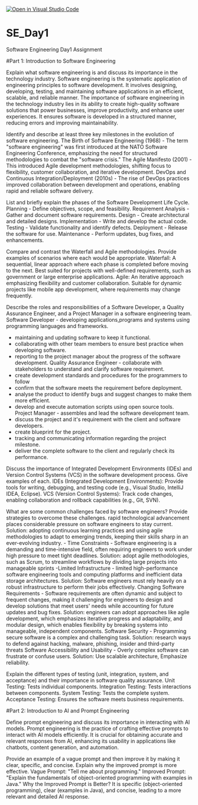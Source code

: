 [![Open in Visual Studio Code](https://classroom.github.com/assets/open-in-vscode-2e0aaae1b6195c2367325f4f02e2d04e9abb55f0b24a779b69b11b9e10269abc.svg)](https://classroom.github.com/online_ide?assignment_repo_id=18477655&assignment_repo_type=AssignmentRepo)
# SE_Day1
Software Engineering Day1 Assignment

#Part 1: Introduction to Software Engineering

Explain what software engineering is and discuss its importance in the technology industry.
Software engineering is the systematic application of engineering principles to software development. It involves designing, developing, testing, and maintaining software applications in an efficient, scalable, and reliable manner. The importance of software engineering in the technology industry lies in its ability to create high-quality software solutions that power businesses, improve productivity, and enhance user experiences. It ensures software is developed in a structured manner, reducing errors and improving maintainability.

Identify and describe at least three key milestones in the evolution of software engineering.
The Birth of Software Engineering (1968) - The term "software engineering" was first introduced at the NATO Software Engineering Conference, emphasizing the need for structured methodologies to combat the "software crisis."
The Agile Manifesto (2001) - This introduced Agile development methodologies, shifting focus to flexibility, customer collaboration, and iterative development.
DevOps and Continuous Integration/Deployment (2010s) - The rise of DevOps practices improved collaboration between development and operations, enabling rapid and reliable software delivery.

List and briefly explain the phases of the Software Development Life Cycle.
Planning - Define objectives, scope, and feasibility.
Requirement Analysis - Gather and document software requirements.
Design - Create architectural and detailed designs.
Implementation - Write and develop the actual code.
Testing - Validate functionality and identify defects.
Deployment - Release the software for use.
Maintenance - Perform updates, bug fixes, and enhancements.

Compare and contrast the Waterfall and Agile methodologies. Provide examples of scenarios where each would be appropriate.
Waterfall: A sequential, linear approach where each phase is completed before moving to the next. Best suited for projects with well-defined requirements, such as government or large enterprise applications.
Agile: An iterative approach emphasizing flexibility and customer collaboration. Suitable for dynamic projects like mobile app development, where requirements may change frequently.

Describe the roles and responsibilities of a Software Developer, a Quality Assurance Engineer, and a Project Manager in a software engineering team.
Software Developer - developing applications,programs and systems using programming languages and frameworks.
 - maintaining and updating software to keep it functional. 
- collaborating with other team members to ensure best practice when developing software.
 - reporting to the project manager about the progress of the software development.
Quality Assurance Engineer - collaborate with stakeholders to understand and clarify software requirement.
 - create development standards and procedures for the programmers to follow
 - confirm that the software meets the requirement before deployment. 
- analyse the product to identify bugs and suggest changes to make them more efficient. 
- develop and execute automation scripts using open source tools.
Project Manager - assembles and lead the software development team.
 - discuss the project and it's requirement with the client and software developers.
 - create blueprint for the project.
 - tracking and communicating information regarding the project milestone.
 - deliver the complete software to the client and regularly check its performance.


Discuss the importance of Integrated Development Environments (IDEs) and Version Control Systems (VCS) in the software development process. Give examples of each.
IDEs (Integrated Development Environments): Provide tools for writing, debugging, and testing code (e.g., Visual Studio, IntelliJ IDEA, Eclipse).
VCS (Version Control Systems): Track code changes, enabling collaboration and rollback capabilities (e.g., Git, SVN).

What are some common challenges faced by software engineers? Provide strategies to overcome these challenges.
rapid technological advancement places considerable pressure on software engineers to stay current.
 Solution: adopting continuous learning practices and using agile methodologies to adapt to emerging trends, keeping their skills sharp in an ever-evolving industry. -
Time Constraints - Software engineering is a demanding and time-intensive field, often requiring engineers to work under high pressure to meet tight deadlines.
 Solution: adopt agile methodologies, such as Scrum, to streamline workflows by dividing large projects into manageable sprints 
-Limited Infrastructure - limited high-performance software engineering tools and computing platforms and inefficient data storage architectures. 
 Solution: Software engineers must rely heavily on a robust infrastructure to perform their jobs effectively.
Changing Software Requirements - Software requirements are often dynamic and subject to frequent changes, making it challenging for engineers to design and develop solutions that meet users' needs while accounting for future updates and bug fixes. 
Solution: engineers can adopt approaches like agile development, which emphasizes iterative progress and adaptability, and modular design, which enables flexibility by breaking systems into manageable, independent components.
Software Security - Programming secure software is a complex and challenging task. 
Solution: research ways to defend against hacking, malware, phishing, insider and third-party threats
Software Accessibility and Usability - Overly complex software can frustrate or confuse users. 
Solution: Use scalable architecture, Emphasize reliability.


Explain the different types of testing (unit, integration, system, and acceptance) and their importance in software quality assurance.
Unit Testing: Tests individual components.
Integration Testing: Tests interactions between components.
System Testing: Tests the complete system.
Acceptance Testing: Ensures the software meets business requirements.

#Part 2: Introduction to AI and Prompt Engineering


Define prompt engineering and discuss its importance in interacting with AI models.
Prompt engineering is the practice of crafting effective prompts to interact with AI models efficiently. It is crucial for obtaining accurate and relevant responses from AI, enhancing its usability in applications like chatbots, content generation, and automation.

Provide an example of a vague prompt and then improve it by making it clear, specific, and concise. Explain why the improved prompt is more effective.
Vague Prompt: "Tell me about programming."
Improved Prompt: "Explain the fundamentals of object-oriented programming with examples in Java."
Why the Improved Prompt is Better?
It is specific (object-oriented programming), clear (examples in Java), and concise, leading to a more relevant and detailed AI response.
